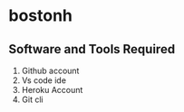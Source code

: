 # bostonh
## Software and Tools Required
1. Github account
2. Vs code ide
3. Heroku Account
4. Git cli
